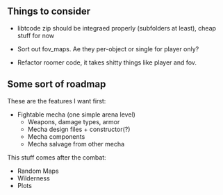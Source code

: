 ## Things to consider

* libtcode zip should be integraed properly (subfolders at least), cheap stuff for now

* Sort out fov_maps. Ae they per-object or single for player only?
* Refactor roomer code, it takes shitty things like player and fov.

## Some sort of roadmap

These are the features I want first:

* Fightable mecha (one simple arena level)
	* Weapons, damage types, armor
	* Mecha design files + constructor(?)
	* Mecha components
	* Mecha salvage from other mecha

This stuff comes after the combat:
* Random Maps
* Wilderness
* Plots